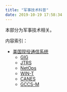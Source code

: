 ```yaml
---
title: "军事技术科普"
date: 2019-10-19 17:58:34
---
```


本部分为军事技术相关。

内容索引：

- [美国现役通信系统](./美军现役通信系统/)
    - [GIG](./美军现役通信系统/GIG.html)
    - [JTRS](./美军现役通信系统/JTRS.html)
    - [NetOps](./美军现役通信系统/NetOps.html)
    - [WIN-T](./美军现役通信系统/WIN-T.html)
    - [CANES](./美军现役通信系统/CANES.html)
    - [GCCS-M](./美军现役通信系统/GCCS-M.html)